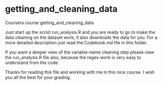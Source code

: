 getting_and_cleaning_data
=========================

Coursera course getting_and_cleaning_data

Just start up the scriüt run_analysis.R and you are ready to go to make the data cleaning on the dataset work; it also downloads the data for you. 
For a more detailed description just read the Codebook.md file in this folder.

If you want a deeper view of the variable-name cleaning step please view the run_analysis.R file also, because the regex-work is very easy to understand from the code.

Thanks for reading this file and working with me in this nice course.
I wish you all the best for your grading.